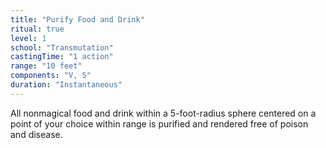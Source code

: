 ```yaml
---
title: "Purify Food and Drink"
ritual: true
level: 1
school: "Transmutation"
castingTime: "1 action"
range: "10 feet"
components: "V, S"
duration: "Instantaneous"
---
```


All nonmagical food and drink within a 5-foot-radius sphere centered on a point of your choice within range is purified and rendered free of poison and disease.
